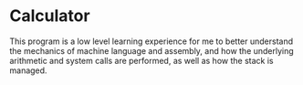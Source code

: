 # Calculator
This program is a low level learning experience for me to better understand the mechanics of machine language and assembly,
and how the underlying arithmetic and system calls are performed, as well as how the stack is managed.